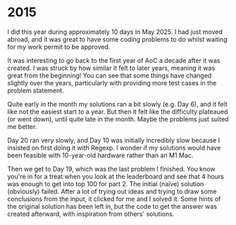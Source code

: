 # 2015

I did this year during approximately 10 days in May 2025. I had just moved abroad, and it was great to have some coding problems to do whilst waiting for my work permit to be approved.

It was interesting to go back to the first year of AoC a decade after it was created. I was struck by how similar it felt to later years, meaning it was great from the beginning! You can see that some things have changed slightly over the years, particularly with providing more test cases in the problem statement.

Quite early in the month my solutions ran a bit slowly (e.g. Day 6), and it felt like not the easiest start to a year. But then it felt like the difficulty plateaued (or went down), until quite late in the month. Maybe the problems just suited me better.

Day 20 ran very slowly, and Day 10 was initially incredibly slow because I insisted on first doing it with Regexp. I wonder if my solutions would have been feasible with 10-year-old hardware rather than an M1 Mac.

Then we get to Day 19, which was the last problem I finished. You know you're in for a treat when you look at the leaderboard and see that 4 hours was enough to get into top 100 for part 2. The initial (naïve) solution (obviously) failed. After a lot of trying out ideas and trying to draw some conclusions from the input, it clicked for me and I solved it. Some hints of the original solution has been left in, but the code to get the answer was created afterward, with inspiration from others' solutions.
